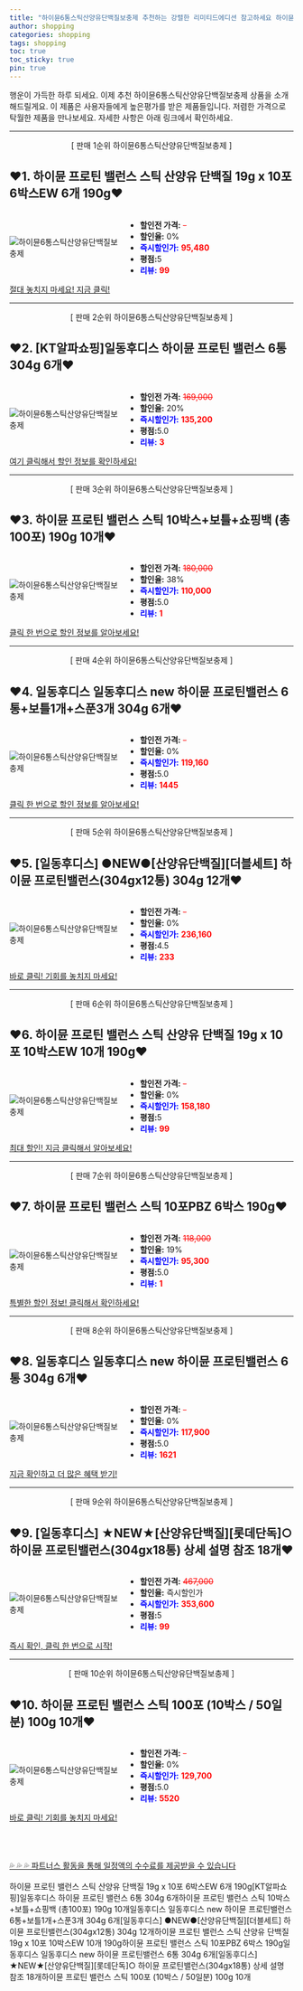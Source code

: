 ```yaml
---
title: "하이뮨6통스틱산양유단백질보충제 추천하는 강렬한 리미티드에디션 참고하세요 하이뮨 프로틴 밸런스 스틱 산양유"
author: shopping
categories: shopping
tags: shopping
toc: true
toc_sticky: true
pin: true
---
```

행운이 가득한 하루 되세요. 이제 추천 하이뮨6통스틱산양유단백질보충제 상품을 소개해드릴게요. 이 제품은 사용자들에게 높은평가를 받은 제품들입니다. 저렴한 가격으로 탁월한 제품을 만나보세요. 자세한 사항은 아래 링크에서 확인하세요.

---
<p class="toplist" style="margin: 0 auto; display: block; width: fit-content;">[ 판매 1순위 하이뮨6통스틱산양유단백질보충제 ]</p>

<h2><strong>❤️1. 하이뮨 프로틴 밸런스 스틱 산양유 단백질 19g x 10포 6박스EW 6개 190g❤️</strong></h2>

<div style="display: flex; align-items: center;">
    <div style="flex: 0.4;">
        <img src="https://thumbnail10.coupangcdn.com/thumbnails/remote/230x230ex/image/vendor_inventory/cb12/ac5f9201d0f6dbc61999e2b2aec36fc32d3f6b9fa5696338dd000350593b.jpg" alt="하이뮨6통스틱산양유단백질보충제" style="max-width: 100%;">
    </div>
    <div style="flex: 0.6; margin-left: 10px;">
        <ul>
            <li><strong>할인전 가격:</strong> <del style="color: red;">-</del></li>
            <li><strong>할인율:</strong> 0%</li>
            <li><span style='color:blue'><strong>즉시할인가:</strong></span> <span style='color:red'><strong>95,480</strong></span></li>
            <li><strong>평점:</strong>5</li>
            <li><span style='color:blue'><strong>리뷰:</strong></span> <span style='color:red'><strong>99</strong></span></li>
        </ul>
    </div>
</div>
<div class="center">
    <a href="https://selin100587.github.io?lptag=AF9450613&subid=githubio&pageKey=8203718431&traceid=V0-153&itemId=20277396758&vendorItemId=87333116241" class="myButton">
        절대 놓치지 마세요! 지금 클릭!
    </a>
</div>


---
<p class="toplist" style="margin: 0 auto; display: block; width: fit-content;">[ 판매 2순위 하이뮨6통스틱산양유단백질보충제 ]</p>

<h2><strong>❤️2. [KT알파쇼핑]일동후디스 하이뮨 프로틴 밸런스 6통 304g 6개❤️</strong></h2>

<div style="display: flex; align-items: center;">
    <div style="flex: 0.4;">
        <img src="https://thumbnail9.coupangcdn.com/thumbnails/remote/230x230ex/image/vendor_inventory/c78d/aa743c96250ea277f5750a135785fcf57f55bdd629373698c934717d5c37.jpg" alt="하이뮨6통스틱산양유단백질보충제" style="max-width: 100%;">
    </div>
    <div style="flex: 0.6; margin-left: 10px;">
        <ul>
            <li><strong>할인전 가격:</strong> <del style="color: red;">169,000</del></li>
            <li><strong>할인율:</strong> 20%</li>
            <li><span style='color:blue'><strong>즉시할인가:</strong></span> <span style='color:red'><strong>135,200</strong></span></li>
            <li><strong>평점:</strong>5.0</li>
            <li><span style='color:blue'><strong>리뷰:</strong></span> <span style='color:red'><strong>3</strong></span></li>
        </ul>
    </div>
</div>
<div class="center">
    <a href="https://selin100587.github.io?lptag=AF9450613&subid=githubio&pageKey=7625489602&traceid=V0-153&itemId=21576438271&vendorItemId=88628126300" class="myButton">
        여기 클릭해서 할인 정보를 확인하세요!
    </a>
</div>


---
<p class="toplist" style="margin: 0 auto; display: block; width: fit-content;">[ 판매 3순위 하이뮨6통스틱산양유단백질보충제 ]</p>

<h2><strong>❤️3. 하이뮨 프로틴 밸런스 스틱 10박스+보틀+쇼핑백 (총100포) 190g 10개❤️</strong></h2>

<div style="display: flex; align-items: center;">
    <div style="flex: 0.4;">
        <img src="https://thumbnail6.coupangcdn.com/thumbnails/remote/230x230ex/image/vendor_inventory/c407/a00fac774458d672a6d9204eab2cb57cf558ffc9ed499e01801b38d11a2a.jpg" alt="하이뮨6통스틱산양유단백질보충제" style="max-width: 100%;">
    </div>
    <div style="flex: 0.6; margin-left: 10px;">
        <ul>
            <li><strong>할인전 가격:</strong> <del style="color: red;">180,000</del></li>
            <li><strong>할인율:</strong> 38%</li>
            <li><span style='color:blue'><strong>즉시할인가:</strong></span> <span style='color:red'><strong>110,000</strong></span></li>
            <li><strong>평점:</strong>5.0</li>
            <li><span style='color:blue'><strong>리뷰:</strong></span> <span style='color:red'><strong>1</strong></span></li>
        </ul>
    </div>
</div>
<div class="center">
    <a href="https://selin100587.github.io?lptag=AF9450613&subid=githubio&pageKey=8180528389&traceid=V0-153&itemId=23385885397&vendorItemId=90415861877" class="myButton">
        클릭 한 번으로 할인 정보를 알아보세요!
    </a>
</div>


---
<p class="toplist" style="margin: 0 auto; display: block; width: fit-content;">[ 판매 4순위 하이뮨6통스틱산양유단백질보충제 ]</p>

<h2><strong>❤️4. 일동후디스 일동후디스 new 하이뮨 프로틴밸런스 6통+보틀1개+스푼3개 304g 6개❤️</strong></h2>

<div style="display: flex; align-items: center;">
    <div style="flex: 0.4;">
        <img src="https://thumbnail10.coupangcdn.com/thumbnails/remote/230x230ex/image/vendor_inventory/3a06/20f08a0bc2a496f644da68425e300e47f5cec0c9fea30ff866114531a73d.png" alt="하이뮨6통스틱산양유단백질보충제" style="max-width: 100%;">
    </div>
    <div style="flex: 0.6; margin-left: 10px;">
        <ul>
            <li><strong>할인전 가격:</strong> <del style="color: red;">-</del></li>
            <li><strong>할인율:</strong> 0%</li>
            <li><span style='color:blue'><strong>즉시할인가:</strong></span> <span style='color:red'><strong>119,160</strong></span></li>
            <li><strong>평점:</strong>5.0</li>
            <li><span style='color:blue'><strong>리뷰:</strong></span> <span style='color:red'><strong>1445</strong></span></li>
        </ul>
    </div>
</div>
<div class="center">
    <a href="https://selin100587.github.io?lptag=AF9450613&subid=githubio&pageKey=8203728860&traceid=V0-153&itemId=20870278318&vendorItemId=88662105358" class="myButton">
        클릭 한 번으로 할인 정보를 알아보세요!
    </a>
</div>


---
<p class="toplist" style="margin: 0 auto; display: block; width: fit-content;">[ 판매 5순위 하이뮨6통스틱산양유단백질보충제 ]</p>

<h2><strong>❤️5. [일동후디스] ●NEW●[산양유단백질][더블세트] 하이뮨 프로틴밸런스(304gx12통) 304g 12개❤️</strong></h2>

<div style="display: flex; align-items: center;">
    <div style="flex: 0.4;">
        <img src="https://thumbnail7.coupangcdn.com/thumbnails/remote/230x230ex/image/vendor_inventory/59e9/cebb4b41321a0b8f9ab9e3f28d73b2f55082d1913dc0982693cc25210355.jpg" alt="하이뮨6통스틱산양유단백질보충제" style="max-width: 100%;">
    </div>
    <div style="flex: 0.6; margin-left: 10px;">
        <ul>
            <li><strong>할인전 가격:</strong> <del style="color: red;">-</del></li>
            <li><strong>할인율:</strong> 0%</li>
            <li><span style='color:blue'><strong>즉시할인가:</strong></span> <span style='color:red'><strong>236,160</strong></span></li>
            <li><strong>평점:</strong>4.5</li>
            <li><span style='color:blue'><strong>리뷰:</strong></span> <span style='color:red'><strong>233</strong></span></li>
        </ul>
    </div>
</div>
<div class="center">
    <a href="https://selin100587.github.io?lptag=AF9450613&subid=githubio&pageKey=7279587827&traceid=V0-153&itemId=18582639441&vendorItemId=90665834432" class="myButton">
        바로 클릭! 기회를 놓치지 마세요!
    </a>
</div>


---
<p class="toplist" style="margin: 0 auto; display: block; width: fit-content;">[ 판매 6순위 하이뮨6통스틱산양유단백질보충제 ]</p>

<h2><strong>❤️6. 하이뮨 프로틴 밸런스 스틱 산양유 단백질 19g x 10포 10박스EW 10개 190g❤️</strong></h2>

<div style="display: flex; align-items: center;">
    <div style="flex: 0.4;">
        <img src="https://thumbnail10.coupangcdn.com/thumbnails/remote/230x230ex/image/vendor_inventory/cb12/ac5f9201d0f6dbc61999e2b2aec36fc32d3f6b9fa5696338dd000350593b.jpg" alt="하이뮨6통스틱산양유단백질보충제" style="max-width: 100%;">
    </div>
    <div style="flex: 0.6; margin-left: 10px;">
        <ul>
            <li><strong>할인전 가격:</strong> <del style="color: red;">-</del></li>
            <li><strong>할인율:</strong> 0%</li>
            <li><span style='color:blue'><strong>즉시할인가:</strong></span> <span style='color:red'><strong>158,180</strong></span></li>
            <li><strong>평점:</strong>5</li>
            <li><span style='color:blue'><strong>리뷰:</strong></span> <span style='color:red'><strong>99</strong></span></li>
        </ul>
    </div>
</div>
<div class="center">
    <a href="https://selin100587.github.io?lptag=AF9450613&subid=githubio&pageKey=8203718431&traceid=V0-153&itemId=20277395516&vendorItemId=87333127254" class="myButton">
        최대 할인! 지금 클릭해서 알아보세요!
    </a>
</div>


---
<p class="toplist" style="margin: 0 auto; display: block; width: fit-content;">[ 판매 7순위 하이뮨6통스틱산양유단백질보충제 ]</p>

<h2><strong>❤️7. 하이뮨 프로틴 밸런스 스틱 10포PBZ 6박스 190g❤️</strong></h2>

<div style="display: flex; align-items: center;">
    <div style="flex: 0.4;">
        <img src="https://thumbnail10.coupangcdn.com/thumbnails/remote/230x230ex/image/vendor_inventory/8a92/aa804bd85570b6f5b34d3467be74cd6fc47eee1c230b882f8088a70b87eb.png" alt="하이뮨6통스틱산양유단백질보충제" style="max-width: 100%;">
    </div>
    <div style="flex: 0.6; margin-left: 10px;">
        <ul>
            <li><strong>할인전 가격:</strong> <del style="color: red;">118,000</del></li>
            <li><strong>할인율:</strong> 19%</li>
            <li><span style='color:blue'><strong>즉시할인가:</strong></span> <span style='color:red'><strong>95,300</strong></span></li>
            <li><strong>평점:</strong>5.0</li>
            <li><span style='color:blue'><strong>리뷰:</strong></span> <span style='color:red'><strong>1</strong></span></li>
        </ul>
    </div>
</div>
<div class="center">
    <a href="https://selin100587.github.io?lptag=AF9450613&subid=githubio&pageKey=7945577355&traceid=V0-153&itemId=22491315997&vendorItemId=89533515906" class="myButton">
        특별한 할인 정보! 클릭해서 확인하세요!
    </a>
</div>


---
<p class="toplist" style="margin: 0 auto; display: block; width: fit-content;">[ 판매 8순위 하이뮨6통스틱산양유단백질보충제 ]</p>

<h2><strong>❤️8. 일동후디스 일동후디스 new 하이뮨 프로틴밸런스 6통 304g 6개❤️</strong></h2>

<div style="display: flex; align-items: center;">
    <div style="flex: 0.4;">
        <img src="https://thumbnail7.coupangcdn.com/thumbnails/remote/230x230ex/image/vendor_inventory/014f/5daef0540cced2182043eb112f0c6ea2476e1ae04b5ffd2abde7079e4112.jpg" alt="하이뮨6통스틱산양유단백질보충제" style="max-width: 100%;">
    </div>
    <div style="flex: 0.6; margin-left: 10px;">
        <ul>
            <li><strong>할인전 가격:</strong> <del style="color: red;">-</del></li>
            <li><strong>할인율:</strong> 0%</li>
            <li><span style='color:blue'><strong>즉시할인가:</strong></span> <span style='color:red'><strong>117,900</strong></span></li>
            <li><strong>평점:</strong>5.0</li>
            <li><span style='color:blue'><strong>리뷰:</strong></span> <span style='color:red'><strong>1621</strong></span></li>
        </ul>
    </div>
</div>
<div class="center">
    <a href="https://selin100587.github.io?lptag=AF9450613&subid=githubio&pageKey=8203702758&traceid=V0-153&itemId=21636704532&vendorItemId=89234340125" class="myButton">
        지금 확인하고 더 많은 혜택 받기!
    </a>
</div>


---
<p class="toplist" style="margin: 0 auto; display: block; width: fit-content;">[ 판매 9순위 하이뮨6통스틱산양유단백질보충제 ]</p>

<h2><strong>❤️9. [일동후디스] ★NEW★[산양유단백질][롯데단독]○ 하이뮨 프로틴밸런스(304gx18통) 상세 설명 참조 18개❤️</strong></h2>

<div style="display: flex; align-items: center;">
    <div style="flex: 0.4;">
        <img src="https://thumbnail6.coupangcdn.com/thumbnails/remote/230x230ex/image/vendor_inventory/d3d5/5c3f87a3cbae46fbc47b7e12a75d1b9a57819750fe944691a40737341b69.jpg" alt="하이뮨6통스틱산양유단백질보충제" style="max-width: 100%;">
    </div>
    <div style="flex: 0.6; margin-left: 10px;">
        <ul>
            <li><strong>할인전 가격:</strong> <del style="color: red;">467,000</del></li>
            <li><strong>할인율:</strong> 즉시할인가</li>
            <li><span style='color:blue'><strong>즉시할인가:</strong></span> <span style='color:red'><strong>353,600</strong></span></li>
            <li><strong>평점:</strong>5</li>
            <li><span style='color:blue'><strong>리뷰:</strong></span> <span style='color:red'><strong>99</strong></span></li>
        </ul>
    </div>
</div>
<div class="center">
    <a href="https://selin100587.github.io?lptag=AF9450613&subid=githubio&pageKey=7623603972&traceid=V0-153&itemId=20217446933&vendorItemId=86339471401" class="myButton">
        즉시 확인, 클릭 한 번으로 시작!
    </a>
</div>


---
<p class="toplist" style="margin: 0 auto; display: block; width: fit-content;">[ 판매 10순위 하이뮨6통스틱산양유단백질보충제 ]</p>

<h2><strong>❤️10. 하이뮨 프로틴 밸런스 스틱 100포 (10박스 / 50일분) 100g 10개❤️</strong></h2>

<div style="display: flex; align-items: center;">
    <div style="flex: 0.4;">
        <img src="https://thumbnail9.coupangcdn.com/thumbnails/remote/230x230ex/image/vendor_inventory/793b/45999d6ad903081f2dd7a366cc04459664c3d569bcc5ba2aab942218d0c5.png" alt="하이뮨6통스틱산양유단백질보충제" style="max-width: 100%;">
    </div>
    <div style="flex: 0.6; margin-left: 10px;">
        <ul>
            <li><strong>할인전 가격:</strong> <del style="color: red;">-</del></li>
            <li><strong>할인율:</strong> 0%</li>
            <li><span style='color:blue'><strong>즉시할인가:</strong></span> <span style='color:red'><strong>129,700</strong></span></li>
            <li><strong>평점:</strong>5.0</li>
            <li><span style='color:blue'><strong>리뷰:</strong></span> <span style='color:red'><strong>5520</strong></span></li>
        </ul>
    </div>
</div>
<div class="center">
    <a href="https://selin100587.github.io?lptag=AF9450613&subid=githubio&pageKey=1972869784&traceid=V0-153&itemId=23033833329&vendorItemId=90067588063" class="myButton">
        바로 클릭! 기회를 놓치지 마세요!
    </a>
</div>

<br><br><br>[💦 💦 💦 파트너스 활동을 통해 일정액의 수수료를 제공받을 수 있습니다](https://link.coupang.com/a/bcpT2c)<br><br>하이뮨 프로틴 밸런스 스틱 산양유 단백질 19g x 10포 6박스EW 6개 190g[KT알파쇼핑]일동후디스 하이뮨 프로틴 밸런스 6통 304g 6개하이뮨 프로틴 밸런스 스틱 10박스+보틀+쇼핑백 (총100포) 190g 10개일동후디스 일동후디스 new 하이뮨 프로틴밸런스 6통+보틀1개+스푼3개 304g 6개[일동후디스] ●NEW●[산양유단백질][더블세트] 하이뮨 프로틴밸런스(304gx12통) 304g 12개하이뮨 프로틴 밸런스 스틱 산양유 단백질 19g x 10포 10박스EW 10개 190g하이뮨 프로틴 밸런스 스틱 10포PBZ 6박스 190g일동후디스 일동후디스 new 하이뮨 프로틴밸런스 6통 304g 6개[일동후디스] ★NEW★[산양유단백질][롯데단독]○ 하이뮨 프로틴밸런스(304gx18통) 상세 설명 참조 18개하이뮨 프로틴 밸런스 스틱 100포 (10박스 / 50일분) 100g 10개